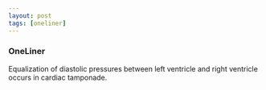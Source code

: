 ```yaml
---
layout: post
tags: [oneliner]
---
```



### OneLiner

Equalization of diastolic pressures between left ventricle and right ventricle occurs in cardiac tamponade.
